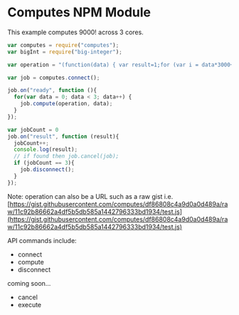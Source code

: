# Computes NPM Module

This example computes 9000! across 3 cores.

```javascript
var computes = require("computes");
var bigInt = require("big-integer");

var operation = "(function(data) { var result=1;for (var i = data*3000+1; i <= data*3000+3000; ++i){result = bigInt(result).multiply(i).toString();}return result; })";

var job = computes.connect();

job.on("ready", function (){
  for(var data = 0; data < 3; data++) {
    job.compute(operation, data);
  }
});

var jobCount = 0
job.on("result", function (result){
  jobCount++;
  console.log(result);
  // if found then job.cancel(job);
  if (jobCount == 3){
    job.disconnect();
  }
});
```

Note: operation can also be a URL such as a raw gist i.e. [https://gist.githubusercontent.com/computes/df86808c4a9d0a0d489a/raw/11c92b86662a4df5b5db585a1442796333bd1934/test.js](https://gist.githubusercontent.com/computes/df86808c4a9d0a0d489a/raw/11c92b86662a4df5b5db585a1442796333bd1934/test.js)

API commands include:

- connect
- compute
- disconnect

coming soon...

- cancel
- execute
